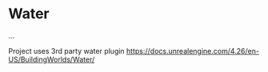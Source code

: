 # Water

...

Project uses 3rd party water plugin 
https://docs.unrealengine.com/4.26/en-US/BuildingWorlds/Water/
